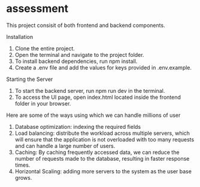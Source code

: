 # assessment

This project consisit of both frontend and backend components.

Installation
1. Clone the entire project.
2. Open the terminal and navigate to the project folder.
3. To install backend dependencies, run npm install.
4. Create a .env file and add the values for keys provided in .env.example.

Starting the Server
1. To start the backend server, run npm run dev in the terminal.
2. To access the UI page, open index.html located inside the frontend folder in your browser.

Here are some of the ways using which we can handle millions of user
1. Database optimization: indexing the required fields
2. Load balancing: distribute the workload across multiple servers, which will ensure that the application is not overloaded with too many requests and can handle a large number of users.
3. Caching: By caching frequently accessed data, we can reduce the number of requests made to the database, resulting in faster response times.
4. Horizontal Scaling: adding more servers to the system as the user base grows.


